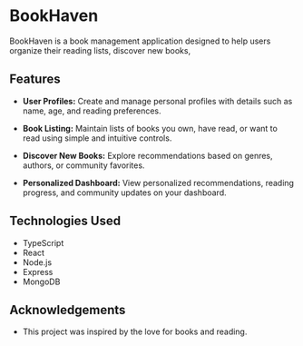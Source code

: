 # BookHaven

BookHaven is a book management application designed to help users organize their reading lists, discover new books, 

## Features

- **User Profiles:** Create and manage personal profiles with details such as name, age, and reading preferences.
  
- **Book Listing:** Maintain lists of books you own, have read, or want to read using simple and intuitive controls.
  
- **Discover New Books:** Explore recommendations based on genres, authors, or community favorites.
  
- **Personalized Dashboard:** View personalized recommendations, reading progress, and community updates on your dashboard.

## Technologies Used

- TypeScript
- React
- Node.js
- Express
- MongoDB
  
## Acknowledgements

- This project was inspired by the love for books and reading.


